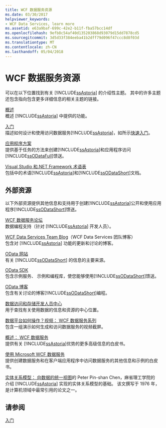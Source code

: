 ```yaml
---
title: WCF 数据服务资源
ms.date: 03/30/2017
helpviewer_keywords:
- WCF Data Services, learn more
ms.assetid: e63a9baf-699c-42e2-b11f-fba57bcc14df
ms.openlocfilehash: 9efb8c54af40d135203868d93079d15dd7878cd5
ms.sourcegitcommit: 3d5d33f384eeba41b2dff79d096f47ccc8d8f03d
ms.translationtype: MT
ms.contentlocale: zh-CN
ms.lasthandoff: 05/04/2018
---
```

# <a name="wcf-data-services-resources"></a>WCF 数据服务资源
可以在以下位置找到有关 [!INCLUDE[ssAstoria](../../../../includes/ssastoria-md.md)] 的介绍性主题。 其中的许多主题还包含指向包含更多详细信息的相关主题的链接。  
  
 [概述](../../../../docs/framework/data/wcf/wcf-data-services-overview.md)  
 概述 [!INCLUDE[ssAstoria](../../../../includes/ssastoria-md.md)] 中提供的功能。  
  
 [入门](../../../../docs/framework/data/adonet/ef/getting-started.md)  
 描述如何设计和使用访问数据服务[!INCLUDE[ssAstoria](../../../../includes/ssastoria-md.md)]，如所示[快速入门](../../../../docs/framework/data/wcf/quickstart-wcf-data-services.md)。  
  
 [应用程序方案](../../../../docs/framework/data/wcf/application-scenarios-wcf-data-services.md)  
 提供基于任务的方法来创建[!INCLUDE[ssAstoria](../../../../includes/ssastoria-md.md)]和应用程序访问[!INCLUDE[ssODataFull](../../../../includes/ssodatafull-md.md)]馈送。  
  
 [Visual Studio 和.NET Framework 术语表](http://msdn.microsoft.com/library/6529d7c6-7e25-4426-a120-d57b239ca4eb)  
 包括中的术语[!INCLUDE[ssAstoria](../../../../includes/ssastoria-md.md)]和[!INCLUDE[ssODataShort](../../../../includes/ssodatashort-md.md)]文档。  
  
## <a name="external-resources"></a>外部资源  
 以下外部资源提供其他信息和支持用于创建[!INCLUDE[ssAstoria](../../../../includes/ssastoria-md.md)]公开和使用应用程序[!INCLUDE[ssODataShort](../../../../includes/ssodatashort-md.md)]馈送。  
  
 [WCF 数据服务论坛](http://go.microsoft.com/fwlink/?LinkId=150512)  
 数据编程支持（针对 [!INCLUDE[ssAstoria](../../../../includes/ssastoria-md.md)] 开发人员）。  
  
 [WCF Data Services Team Blog](http://go.microsoft.com/fwlink/?LinkId=150511)（WCF Data Services 团队博客）  
 包含对 [!INCLUDE[ssAstoria](../../../../includes/ssastoria-md.md)] 功能的更新和讨论的博客。  
  
 [OData 网站](http://go.microsoft.com/fwlink/?LinkID=184554)  
 有关 [!INCLUDE[ssODataShort](../../../../includes/ssodatashort-md.md)] 的信息的主要来源。  
  
 [OData SDK](http://go.microsoft.com/fwlink/?LinkID=185248)  
 包含示例服务、 示例和编程库，使您能够使用[!INCLUDE[ssODataShort](../../../../includes/ssodatashort-md.md)]馈送。  
  
 [OData 博客](http://go.microsoft.com/fwlink/?LinkId=185868)  
 包含有关讨论的博客[!INCLUDE[ssODataShort](../../../../includes/ssodatashort-md.md)]编程。  
  
 [数据访问和存储开发人员中心](http://go.microsoft.com/fwlink/?LinkId=91903)  
 用于查找有关使用数据的信息和资源的中心位置。  
  
 [数据平台如何操作？视频： WCF 数据服务系列](http://go.microsoft.com/fwlink/?LinkId=124600)  
 包含一组演示如何生成和访问数据服务的视频截屏。  
  
 [概述： WCF 数据服务](http://go.microsoft.com/fwlink/?LinkID=131074)  
 提供有关 [!INCLUDE[ssAstoria](../../../../includes/ssastoria-md.md)]优势的更多高级信息的白皮书。  
  
 [使用 Microsoft WCF 数据服务](http://go.microsoft.com/fwlink/?LinkID=131075)  
 提供创建数据服务和在客户端应用程序中访问数据服务的其他信息和示例的白皮书。  
  
 [实体关系模型： 向数据的统一视图](http://go.microsoft.com/fwlink/?LinkId=91909)的 Peter Pin-shan Chen，麻省理工学院的  
 介绍 [!INCLUDE[ssAstoria](../../../../includes/ssastoria-md.md)] 实现的实体关系模型的基础。 该文撰写于 1976 年，是计算机领域中最常引用的论文之一。  
  
## <a name="see-also"></a>请参阅  
 [入门](../../../../docs/framework/data/wcf/getting-started-with-wcf-data-services.md)
